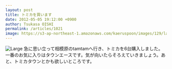 ```yaml
---
layout: post
title: トミカを買います
date: 2012-05-05 19:12:00 +0900
author: Tsukasa OISHI
permalink: /articles/1021
image: https://s3-ap-northeast-1.amazonaws.com/kaeruspoon/images/129/large.JPG?1336212757
---
```


![Large](https://s3-ap-northeast-1.amazonaws.com/kaeruspoon/images/129/large.JPG?1336212757)
急に思い立って相模原のtamtamへ行き、トミカを6台購入しました。一番のお気に入りはタウンエースです。気が向いたらそろえていきましょう。あと、トミカタウンとかも欲しいところです。


